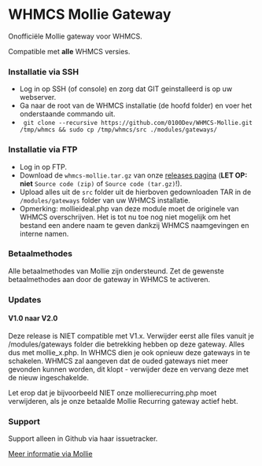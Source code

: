 # WHMCS Mollie Gateway
Onofficiële Mollie gateway voor WHMCS.

Compatible met **alle** WHMCS versies.

### Installatie via SSH
+ Log in op SSH (of console) en zorg dat GIT geinstalleerd is op uw webserver.
+ Ga naar de root van de WHMCS installatie (de hoofd folder) en voer het onderstaande commando uit.
+ ``` git clone --recursive https://github.com/0100Dev/WHMCS-Mollie.git /tmp/whmcs && sudo cp /tmp/whmcs/src ./modules/gateways/```

### Installatie via FTP
+ Log in op FTP.
+ Download de `whmcs-mollie.tar.gz` van onze [releases pagina](https://github.com/0100Dev/WHMCS-Mollie/releases) (**LET OP:** **niet** `Source code (zip)` of `Source code (tar.gz)`!).
+ Upload alles uit de `src` folder uit de hierboven gedownloaden TAR in de `/modules/gateways` folder van uw WHMCS installatie.
+ Opmerking: mollieideal.php van deze module moet de originele van WHMCS overschrijven. Het is tot nu toe nog niet mogelijk om het bestand een andere naam te geven dankzij WHMCS naamgevingen en interne namen.

### Betaalmethodes
Alle betaalmethodes van Mollie zijn ondersteund. Zet de gewenste betaalmethodes aan door de gateway in WHMCS te activeren.

### Updates

#### V1.0 naar V2.0
Deze release is NIET compatible met V1.x. Verwijder eerst alle files vanuit je /modules/gateways folder die betrekking hebben op deze gateway. Alles dus met mollie_x.php. In WHMCS dien je ook opnieuw deze gateways in te schakelen. WHMCS zal aangeven dat de ouded gateways niet meer gevonden kunnen worden, dit klopt - verwijder deze en vervang deze met de nieuw ingeschakelde.

Let erop dat je bijvoorbeeld NIET onze mollierecurring.php moet verwijderen, als je onze betaalde Mollie Recurring gateway actief hebt.

### Support
Support alleen in Github via haar issuetracker.

[Meer informatie via Mollie](https://www.mollie.nl/betaaldiensten/)
